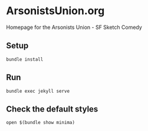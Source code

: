 # ArsonistsUnion.org
Homepage for the Arsonists Union - SF Sketch Comedy

## Setup
    bundle install

## Run
    bundle exec jekyll serve

## Check the default styles
    open $(bundle show minima)